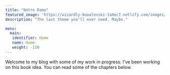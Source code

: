```yaml
---
title: "Notre Dame"
featured_image: 'https://wizardly-kowalevski-1a0ec7.netlify.com/images/gohugo-default-sample-hero-image.jpg'
description: "The last theme you'll ever need. Maybe."

menu:
  main:
   identifier: Home
   name: Home
   weight: -110
---
```

Welcome to my blog with some of my work in progress. I've been working on this book idea. You can read some of the chapters below.
